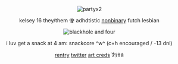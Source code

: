 <p align="center"> <img src="https://komarev.com/ghpvc/?username=partyx2&label=party%20participants&color=0ea7ed&style=flat" alt="partyx2" /> </p>

<p align="center"> kelsey 16 they/them ⚢ adhdtistic <a href="https://lgbtqia.wiki/wiki/Gendervoid" target="blank">nonbinary</a> futch lesbian

<p align="center"> <img src="https://file.garden/aBNCQSKj5T3zDZ6T/p.png" alt="blackhole and four" /> </p>

<p align="center">i luv get a snack at 4 am: snackcore ^w^ (c+h encouraged / -13 dni)</p>

<p align="center"> <a href="https://rentry.org/voiddiner" target="blank">rentry</a> <a href="https://twitter.com/violetspike" target="blank">twitter</a> <a href="https://x.com/senverymuch/status/1921841622209142891" target="blank">art creds</a> 𐦂𖨆𐀪𖠋</p>
